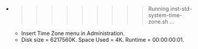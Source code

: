 * >>>>>>>>> Running inst-std-system-time-zone.sh ...
  * Insert Time Zone menu in Administration.
  * Disk size = 6217560K. Space Used = 4K. Runtime = 00:00:00:01.
